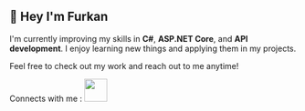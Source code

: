 ## :rocket: Hey I'm Furkan 

I'm currently improving my skills in **C#**, **ASP.NET Core**, and **API development**. I enjoy learning new things and applying them in my projects.

Feel free to check out my work and reach out to me anytime!

Connects with me :
[<img width="40px" src="https://www.vikingcamps.com/wp-content/uploads/2024/01/linkedin-logo-linkedin-icon-transparent-free-png.webp">](https://www.linkedin.com/in/ffurkancoskun/)
